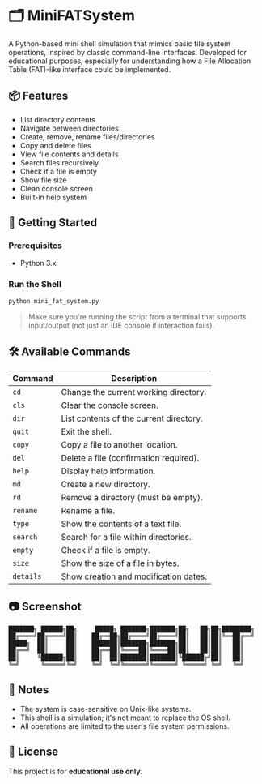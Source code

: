 
# 🗂️ MiniFATSystem

A Python-based mini shell simulation that mimics basic file system operations, inspired by classic command-line interfaces. Developed for educational purposes, especially for understanding how a File Allocation Table (FAT)-like interface could be implemented.

## 📦 Features

- List directory contents
- Navigate between directories
- Create, remove, rename files/directories
- Copy and delete files
- View file contents and details
- Search files recursively
- Check if a file is empty
- Show file size
- Clean console screen
- Built-in help system

## 🚀 Getting Started

### Prerequisites

- Python 3.x

### Run the Shell

```bash
python mini_fat_system.py
```

> Make sure you're running the script from a terminal that supports input/output (not just an IDE console if interaction fails).

## 🛠️ Available Commands

| Command    | Description                                |
|------------|--------------------------------------------|
| `cd`       | Change the current working directory.      |
| `cls`      | Clear the console screen.                  |
| `dir`      | List contents of the current directory.    |
| `quit`     | Exit the shell.                            |
| `copy`     | Copy a file to another location.           |
| `del`      | Delete a file (confirmation required).     |
| `help`     | Display help information.                  |
| `md`       | Create a new directory.                    |
| `rd`       | Remove a directory (must be empty).        |
| `rename`   | Rename a file.                             |
| `type`     | Show the contents of a text file.          |
| `search`   | Search for a file within directories.      |
| `empty`    | Check if a file is empty.                  |
| `size`     | Show the size of a file in bytes.          |
| `details`  | Show creation and modification dates.      |

## 📷 Screenshot

```
███████╗ ██████╗██╗     █████╗ ███████╗███████╗██╗   ██╗██╗████████╗
██╔════╝██╔════╝██║    ██╔══██╗██╔════╝██╔════╝██║   ██║██║╚══██╔══╝
█████╗  ██║     ██║    ███████║███████╗███████╗██║   ██║██║   ██║   
██╔══╝  ██║     ██║    ██╔══██║╚════██║╚════██║██║   ██║██║   ██║   
██║     ╚██████╗██║    ██║  ██║███████║███████║╚██████╔╝██║   ██║   
╚═╝      ╚═════╝╚═╝    ╚═╝  ╚═╝╚══════╝╚══════╝ ╚═════╝ ╚═╝   ╚═╝ 
```

## 📌 Notes

- The system is case-sensitive on Unix-like systems.
- This shell is a simulation; it's not meant to replace the OS shell.
- All operations are limited to the user's file system permissions.

## 📄 License

This project is for **educational use only**.

